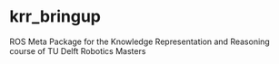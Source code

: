 # krr_bringup
ROS Meta Package for the Knowledge Representation and Reasoning course of TU Delft Robotics Masters
